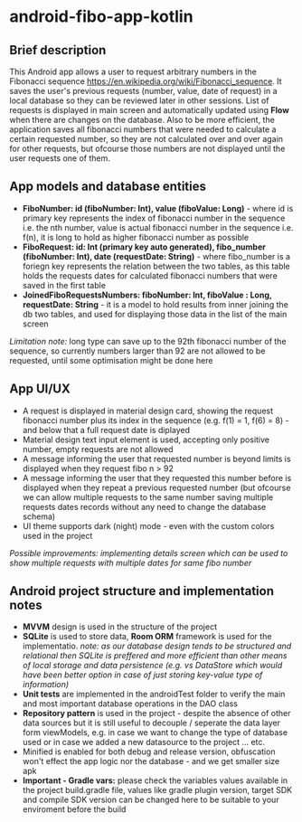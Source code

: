# android-fibo-app-kotlin

## Brief description

This Android app allows a user to request arbitrary numbers in the Fibonacci sequence https://en.wikipedia.org/wiki/Fibonacci_sequence. It saves the user's previous requests (number, value, date of request) in a local database so they can be reviewed later in other sessions. List of requests is displayed in main screen and automatically updated using **Flow** when there are changes on the database. Also to be more efficient, the application saves all fibonacci numbers that were needed to calculate a certain requested number, so they are not calculated over and over again for other requests, but ofcourse those numbers are not displayed until the user requests one of them.

## App models and database entities 

* **FiboNumber: id (fiboNumber: Int), value (fiboValue: Long)** - where id is primary key represents the index of fibonacci number in the sequence i.e. the nth number, value is actual fibonacci number in the sequence i.e. f(n), it is long to hold as higher fibonacci number as possible
* **FiboRequest: id: Int (primary key auto generated), fibo_number (fiboNumber: Int), date (requestDate: String)** - where fibo_number is a foriegn key represents the relation between the two tables, as this table holds the requests dates for calculated fibonacci numbers that were saved in the first table
*  **JoinedFiboRequestsNumbers: fiboNumber: Int, fiboValue : Long, requestDate: String** - it is a model to hold results from inner joining the db two tables, and used for displaying those data in the list of the main screen

_Limitation note:_ long type can save up to the 92th fibonacci number of the sequence, so currently numbers larger than 92 are not allowed to be requested, until some optimisation might be done here

## App UI/UX

* A request is displayed in material design card, showing the request fibonacci number plus its index in the sequence (e.g. f(1) = 1, f(6) = 8) - and below that a full request date is diplayed
* Material design text input element is used, accepting only positive number, empty requests are not allowed
* A message informing the user that requested number is beyond limits is displayed when they request fibo n > 92
* A message informing the user that they requested this number before is displayed when they repeat a previous requested number (but ofcourse we can allow multiple requests to the same number saving multiple requests dates records without any need to change the database schema)
* UI theme supports dark (night) mode - even with the custom colors used in the project

_Possible improvements: implementing details screen which can be used to show multiple requests with multiple dates for same fibo number_ 

## Android project structure and implementation notes

* **MVVM** design is used in the structure of the project
* **SQLite** is used to store data, **Room ORM** framework is used for the implementatio. _note: as our database design tends to be structured and relational then SQLite is preffered and more efficient than other means of local storage and data persistence (e.g. vs DataStore which would have been better option in case of just storing key-value type of information)_
* **Unit tests** are implemented in the androidTest folder to verify the main and most important database operations in the DAO class
* **Repository pattern** is used in the project - despite the absence of other data sources but it is still useful to decouple / seperate the data layer form viewModels, e.g. in case we want to change the type of database used or in case we added a new datasource to the project ... etc.
* Minified is enabled for both debug and release version, obfuscation won't effect the app logic nor the database - and we get smaller size apk
* **Important - Gradle vars:** please check the variables values available in the project build.gradle file, values like gradle plugin version, target SDK and compile SDK version can be changed here to be suitable to your enviroment before the build  
